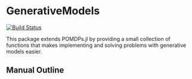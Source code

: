 # GenerativeModels

[![Build Status](https://travis-ci.org/JuliaPOMDP/GenerativeModels.jl.svg?branch=master)](https://travis-ci.org/JuliaPOMDP/GenerativeModels.jl)

This package extends POMDPs.jl by providing a small collection of functions that makes implementing and solving problems with generative models easier.

## Manual Outline

```@contents
```
